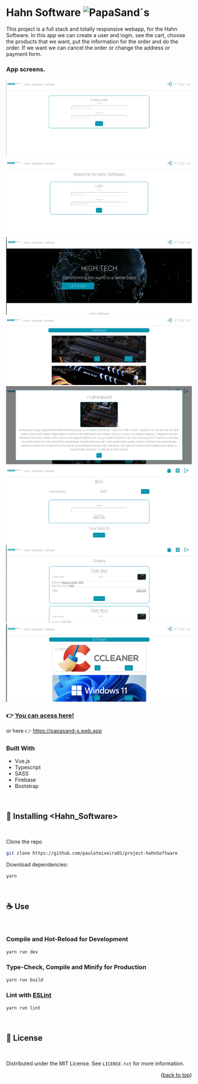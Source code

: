 # Hahn Software <img src="https://www.hahnsoftware.com/resources/HahnSftwr_RGB_logo_horz.png" alt="PapaSand´s" width="50px">

This project is a full stack and totally responsive webapp, for the Hahn Software. In this app we can create a user and login, see the cart, choose the products that we want, put the information for the order and do the order. If we want we can cancel the order or change the address or payment form.

### App screens.

<img src="./src/assets/img/create-user-screen.png" alt="create-user-screen">
<br>
<img src="./src/assets/img/login.png" alt="login">
<br>
<img src="./src/assets/img/home.png" alt="home">
<br>
<img src="./src/assets/img/hardware-screen.png" alt="hardware-screen">
<br>
<img src="./src/assets/img/details-product-screen.png" alt="details-product-screen">
<br>
<img src="./src/assets/img/bag-screen.png" alt="bag-screen">
<br>
<img src="./src/assets/img/orders-screen.png" alt="orders-screen">
<br>
<img src="./src/assets/img/software-screen.png" alt="software-screen">

### 👉 [You can acess here!](https://papasand-s.web.app)

or here 👉 https://papasand-s.web.app

### Built With

- Vue.js
- Typescript
- SASS
- Firebase
- Bootstrap

<br>

## 🚀 Installing <Hahn_Software>

<br>

Clone the repo

```sh
git clone https://github.com/pauloteixeira01/project-hahnSoftware
```

Download dependencies:

```sh
yarn
```

<br>

## ☕ Use

<br>

### Compile and Hot-Reload for Development

```sh
yarn run dev
```

### Type-Check, Compile and Minify for Production

```sh
yarn run build
```

### Lint with [ESLint](https://eslint.org/)

```sh
yarn run lint
```

<br>

## 📝 License

<br>

Distributed under the MIT License. See `LICENSE.txt` for more information.

<p align="right">(<a href="#top">back to top</a>)</p>

